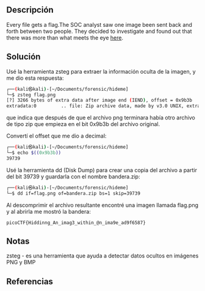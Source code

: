 ## Descripción
Every file gets a flag.The SOC analyst saw one image been sent back and forth between two people. They decided to investigate and found out that there was more than what meets the eye [here](https://artifacts.picoctf.net/c/260/flag.png).
## Solución
Usé la herramienta zsteg para extraer la información oculta de la imagen, y me dio esta respuesta:
``` bash
┌──(kali㉿kali)-[~/Documents/forensic/hideme]
└─$ zsteg flag.png              
[?] 3266 bytes of extra data after image end (IEND), offset = 0x9b3b
extradata:0         .. file: Zip archive data, made by v3.0 UNIX, extract using at least v1.0, last modified Mar 16 2023 02:01:54, uncompressed size 0, method=store
```
que indica que después de que el archivo png terminara había otro archivo de tipo zip que empieza en el bit 0x9b3b del archivo original.

Convertí el offset que me dio a decimal:
``` bash
┌──(kali㉿kali)-[~/Documents/forensic/hideme]
└─$ echo $((0x9b3b))                                      
39739

```

Usé la herramienta dd (Disk Dump) para crear una copia del archivo a partir del bit 39739 y guardarla con el nombre bandera.zip:
``` bash
┌──(kali㉿kali)-[~/Documents/forensic/hideme]
└─$ dd if=flag.png of=bandera.zip bs=1 skip=39739
```
Al descomprimir el archivo resultante encontré una imagen llamada flag.png y al abrirla me mostró la bandera:
```
picoCTF{Hiddinng_An_imag3_within_@n_ima9e_ad9f6587}
```
## Notas
zsteg - es una herramienta que ayuda a detectar datos ocultos en imágenes PNG y BMP
## Referencias
